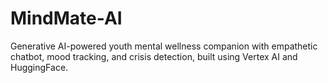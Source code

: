 # MindMate-AI
Generative AI-powered youth mental wellness companion with empathetic chatbot, mood tracking, and crisis detection, built using Vertex AI and HuggingFace.
